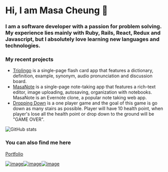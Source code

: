 # Hi, I am Masa Cheung 👋

### I am a software developer with a passion for problem solving. My experience lies mainly with Ruby, Rails, React, Redux and Javascript, but I absolutely love learning new languages and technologies.

### My recent projects
- [Triolingo](https://triolingo-mern.herokuapp.com/) is a single-page flash card app that features a dictionary, definition, example, synonym, audio pronunciation and discussion board.
- [MasaNote](https://masanote.herokuapp.com/#/) is a single-page note-taking app that features a rich-text editor, image uploading, autosaving, organization with notebooks. MasaNote is an Evernote clone, a popular note taking web app.
- [Dropping Down](https://masacheung.github.io/dropping_down/) is a one player game and the goal of this game is go down as many stairs as possible. Player will have 10 health point, when player's lose all the health point or drop down to the ground will be "GAME OVER".


 ![GitHub stats](https://github-readme-stats.vercel.app/api?username=masacheung&count_private=true)


### You can also find me here
[Portfolio](https://masacheung.github.io/portfolio/)

[![image](https://img.shields.io/badge/LinkedIn-0077B5?style=for-the-badge&logo=linkedin&logoColor=white)](https://www.linkedin.com/in/man-tat-masa-cheung-725b39b8/)[![image](https://img.shields.io/badge/Gmail-D14836?style=for-the-badge&logo=gmail&logoColor=white)](mailto:cheung.masa@gmail.com)[![image](https://img.shields.io/badge/AngelList-b6b9b9?style=for-the-badge&logo=AngelList&logoColor=black)](https://angel.co/u/man-tat-masa-cheung)


<!--
**masacheung/masacheung** is a ✨ _special_ ✨ repository because its `README.md` (this file) appears on your GitHub profile.

Here are some ideas to get you started:

- 🔭 I’m currently working on ...
- 🌱 I’m currently learning ...
- 👯 I’m looking to collaborate on ...
- 🤔 I’m looking for help with ...
- 💬 Ask me about ...
- 📫 How to reach me: ...
- 😄 Pronouns: ...
- ⚡ Fun fact: ...
-->
